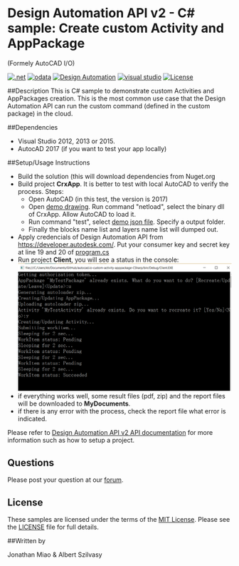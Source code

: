 # Design Automation API v2 - C# sample: Create custom Activity and AppPackage
(Formely AutoCAD I/O)

[![.net](https://img.shields.io/badge/.net-4.5-green.svg)](http://www.microsoft.com/en-us/download/details.aspx?id=30653)
[![odata](https://img.shields.io/badge/odata-4.0-yellow.svg)](http://www.odata.org/documentation/)
[![Design Automation](https://img.shields.io/badge/Design%20Automation-v2-green.svg)](http://developer.autodesk.com/)
[![visual studio](https://img.shields.io/badge/Visual%20Studio-2012%7C2013%7C2015-brightgreen.svg)](https://www.visualstudio.com/)
[![License](https://img.shields.io/:license-mit-red.svg)](http://opensource.org/licenses/MIT)

##Description
This is C# sample to demonstrate custom Activities and AppPackages creation. This is the most
common use case that the Design Automation API can run the custom command (defined in the custom package) in the cloud.

##Dependencies

* Visual Studio 2012, 2013 or 2015.
* AutocAD 2017 (if you want to test your app locally) 

##Setup/Usage Instructions
* Build the solution (this will download dependencies from Nuget.org
* Build project **CrxApp**. It is better to test with local AutoCAD to verify the process. Steps:
  * Open AutoCAD (in this test, the version is 2017)
  * Open [demo drawing](demofiles/demodrawing.dwg). Run command "netload", select the binary dll of CrxApp. Allow AutoCAD to load it.
  * Run command "test", select [demo json file](demofiles/demojson.json). Specify a output folder. 
  * Finally the blocks name list and layers name list will dumped out.
* Apply credencials of Design Automation API from https://developer.autodesk.com/. Put your consumer key and secret key at  line 19 and 20 of [program.cs](Client/Program.cs) 
* Run project **Client**, you will see a status in the console:
![thumbnail](demofiles/IORunning.png)
* if everything works well,  some result files (pdf, zip) and the report files will be downloaded to **MyDocuments**.
* if there is any error with the process, check the report file what error is indicated.

Please refer to [Design Automation API v2 API documentation](https://developer.autodesk.com/en/docs/design-automation/v2/overview/) for more information such as how to setup a project.

## Questions

Please post your question at our [forum](https://developer.autodesk.com/en/support/get-help).

## License

These samples are licensed under the terms of the [MIT License](http://opensource.org/licenses/MIT). Please see the [LICENSE](LICENSE) file for full details.

##Written by 

Jonathan Miao & Albert Szilvasy
